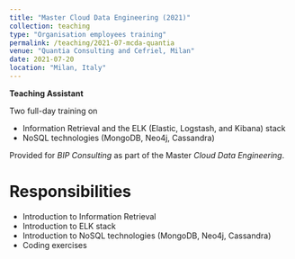 ```yaml
---
title: "Master Cloud Data Engineering (2021)"
collection: teaching
type: "Organisation employees training"
permalink: /teaching/2021-07-mcda-quantia
venue: "Quantia Consulting and Cefriel, Milan"
date: 2021-07-20
location: "Milan, Italy"
---
```


**Teaching Assistant**

Two full-day training on 
- Information Retrieval and the ELK (Elastic, Logstash, and Kibana) stack
- NoSQL technologies (MongoDB, Neo4j, Cassandra)
  
Provided for *BIP Consulting* as part of the Master *Cloud Data Engineering*.

Responsibilities
======
- Introduction to Information Retrieval
- Introduction to ELK stack
- Introduction to NoSQL technologies (MongoDB, Neo4j, Cassandra)
- Coding exercises